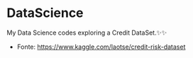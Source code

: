 # DataScience
My Data Science codes exploring a Credit DataSet.✨✨
- Fonte: https://www.kaggle.com/laotse/credit-risk-dataset

